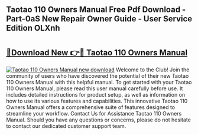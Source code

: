 ## Taotao 110 Owners Manual Free Pdf Download - Part-0aS New Repair Owner Guide - User Service Edition OLXnh

# <h2><a href="http://bc5943.oget.top/?id=Taotao+110+Owners+Manual">🔗Download New 👉🔴 Taotao 110 Owners Manual</a></h2>

[![Taotao 110 Owners Manual new download](https://i.imgur.com/5g1atiW.png)](http://bc5943.oget.top/?id=Taotao+110+Owners+Manual)
Welcome to the Club! Join the community of users who have discovered the potential of their new Taotao 110 Owners Manual with this helpful manual. To get started with your Taotao 110 Owners Manual, please read this user manual carefully before use. It includes detailed instructions for product setup, as well as information on how to use its various features and capabilities. This innovative Taotao 110 Owners Manual offers a comprehensive suite of features designed to streamline your workflow. Contact Us for Assistance Taotao 110 Owners Manual. Should you have any questions or concerns, please do not hesitate to contact our dedicated customer support team.
